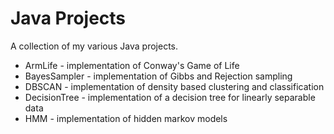 # Java Projects
A collection of my various Java projects.
+ ArmLife - implementation of Conway's Game of Life
+ BayesSampler - implementation of Gibbs and Rejection sampling
+ DBSCAN - implementation of density based clustering and classification
+ DecisionTree - implementation of a decision tree for linearly separable data
+ HMM - implementation of hidden markov models
